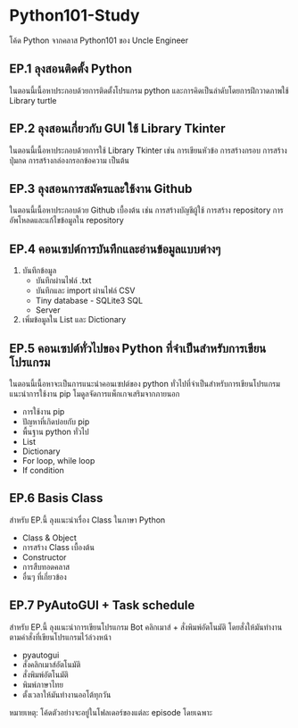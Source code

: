 # Python101-Study

โค้ด Python จากคลาส Python101 ของ Uncle Engineer

## EP.1 ลุงสอนติดตั้ง Python 
ในตอนนี้เนื้อหาประกอบด้วยการติดตั้งโปรแกรม python และการคิดเป็นลำดับโดยการฝึกวาดภาพใช้ Library turtle

## EP.2 ลุงสอนเกี่ยวกับ GUI ใช้ Library Tkinter
ในตอนนี้เนื้อหาประกอบด้วยการใช้ Library Tkinter เช่น การเขียนหัวข้อ การสร้างกรอบ การสร้างปุ่มกด การสร้างกล่องกรอกข้อความ เป็นต้น

## EP.3 ลุงสอนการสมัครและใช้งาน Github
ในตอนนี้เนื้อหาประกอบด้วย Github เบื้องต้น เช่น การสร้างบัญชีผู้ใช้ การสร้าง repository การอัพโหลดและแก้ไขข้อมูลใน repository

## EP.4 คอนเซปต์การบันทึกและอ่านข้อมูลแบบต่างๆ
1. บันทึกข้อมูล
    - บันทึกผ่านไฟล์ .txt
    - บันทึกและ import ผ่านไฟล์ CSV
    - Tiny database - SQLite3 SQL
    - Server
2. เพิ่มข้อมูลใน List และ Dictionary

## EP.5 คอนเซปต์ทั่วไปของ Python ที่จำเป็นสำหรับการเขียนโปรแกรม
ในตอนนี้เนื้อหาจะเป็นการแนะนำคอนเซปต์ของ python ทั่วไปที่จำเป็นสำหรับการเขียนโปรแกรมแนะนำการใช้งาน pip โมดูลจัดการแพ็กเกจเสริมจากภายนอก
- การใช้งาน pip
- ปัญหาที่เกิดบ่อยกับ pip
- พื้นฐาน python ทั่วไป
- List
- Dictionary
- For loop, while loop
- If condition

## EP.6 Basis Class
สำหรับ EP.นี้ ลุงแนะนำเรื่อง Class ในภาษา Python
- Class & Object
- การสร้าง Class เบื้องต้น
- Constructor
- การสืบทอดคลาส
- อื่นๆ ที่เกี่ยวข้อง

## EP.7 PyAutoGUI + Task schedule
สำหรับ EP.นี้ ลุงแนะนำการเขียนโปรแกรม Bot คลิกเมาส์ + สั่งพิมพ์อัตโนมัติ โดยสั่งให้มันทำงานตามคำสั่งที่เขียนโปรแกรมไว้ล่วงหน้า
- pyautogui
- สั่งคลิกเมาส์อัตโนมัติ
- สั่งพิมพ์อัตโนมัติ
- พิมพ์ภาษาไทย
- ตั้งเวลาให้มันทำงานออโต้ทุกวัน

หมายเหตุ: โค้ดตัวอย่างจะอยู่ในโฟลเดอร์ของแต่ละ episode โดยเฉพาะ
